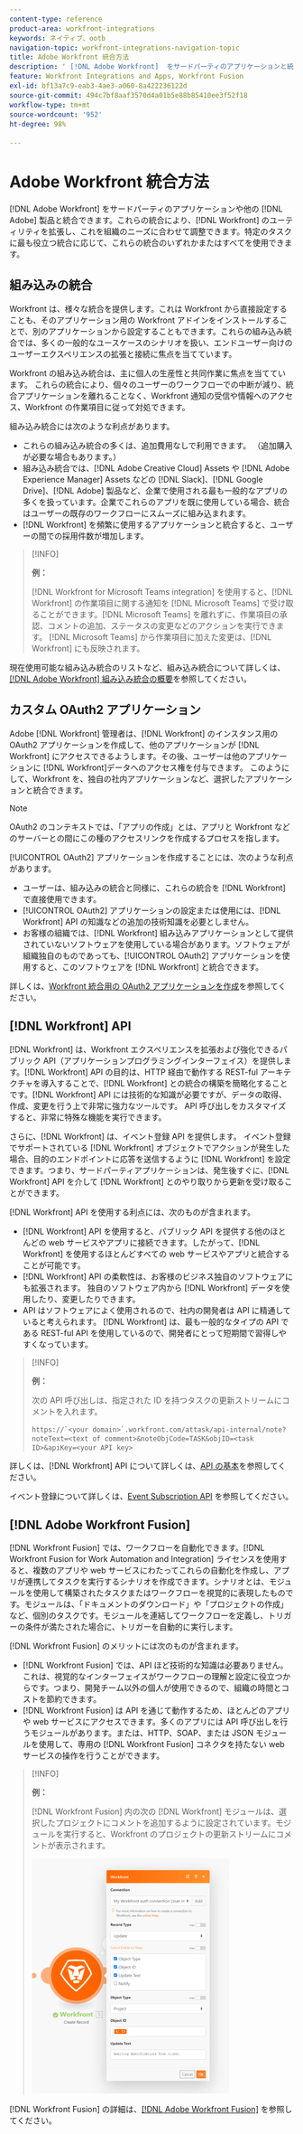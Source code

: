 ```yaml
---
content-type: reference
product-area: workfront-integrations
keywords: ネイティブ、ootb
navigation-topic: workfront-integrations-navigation-topic
title: Adobe Workfront 統合方法
description: ' [!DNL Adobe Workfront]  をサードパーティのアプリケーションと統合できます。これらの統合により、 [!DNL Workfront]  のユーティリティを拡張し、これを組織のニーズに合わせて調整できます。特定のタスクに最も役立つ統合に応じて、これらの統合のいずれかまたはすべてを使用できます。'
feature: Workfront Integrations and Apps, Workfront Fusion
exl-id: bf13a7c9-eab3-4ae3-a060-8a422236122d
source-git-commit: 494c7bf8aaf3570d4a01b5e88b85410ee3f52f18
workflow-type: tm+mt
source-wordcount: '952'
ht-degree: 98%

---
```


# Adobe Workfront 統合方法

[!DNL Adobe Workfront] をサードパーティのアプリケーションや他の [!DNL Adobe] 製品と統合できます。これらの統合により、[!DNL Workfront] のユーティリティを拡張し、これを組織のニーズに合わせて調整できます。特定のタスクに最も役立つ統合に応じて、これらの統合のいずれかまたはすべてを使用できます。

## 組み込みの統合

Workfront は、様々な統合を提供します。これは Workfront から直接設定することも、そのアプリケーション用の Workfront アドインをインストールすることで、別のアプリケーションから設定することもできます。これらの組み込み統合では、多くの一般的なユースケースのシナリオを扱い、エンドユーザー向けのユーザーエクスペリエンスの拡張と接続に焦点を当てています。

Workfront の組み込み統合は、主に個人の生産性と共同作業に焦点を当てています。 これらの統合により、個々のユーザーのワークフローでの中断が減り、統合アプリケーションを離れることなく、Workfront 通知の受信や情報へのアクセス、Workfront の作業項目に従って対処できます。

組み込み統合には次のような利点があります。

* これらの組み込み統合の多くは、追加費用なしで利用できます。 （追加購入が必要な場合もあります。）
* 組み込み統合では、[!DNL Adobe Creative Cloud] Assets や [!DNL Adobe Experience Manager] Assets などの [!DNL Slack]、[!DNL Google Drive]、[!DNL Adobe] 製品など、企業で使用される最も一般的なアプリの多くを扱っています。企業でこれらのアプリを既に使用している場合、統合はユーザーの既存のワークフローにスムーズに組み込まれます。
* [!DNL Workfront] を頻繁に使用するアプリケーションと統合すると、ユーザーの間での採用件数が増加します。

>[!INFO]
>
>**例：**
>
>[!DNL Workfront for Microsoft Teams integration] を使用すると、[!DNL Workfront] の作業項目に関する通知を [!DNL Microsoft Teams] で受け取ることができます。[!DNL Microsoft Teams] を離れずに、作業項目の承認、コメントの追加、ステータスの変更などのアクションを実行できます。 [!DNL Microsoft Teams] から作業項目に加えた変更は、[!DNL Workfront] にも反映されます。

現在使用可能な組み込み統合のリストなど、組み込み統合について詳しくは、[[!DNL Adobe Workfront] 組み込み統合の概要](../workfront-integrations-and-apps/built-in-integrations-non-admin.md)を参照してください。

## カスタム OAuth2 アプリケーション

Adobe [!DNL Workfront] 管理者は、[!DNL Workfront] のインスタンス用の OAuth2 アプリケーションを作成して、他のアプリケーションが [!DNL Workfront] にアクセスできるようします。その後、ユーザーは他のアプリケーションに [!DNL Workfront]データへのアクセス権を付与できます。 このようにして、Workfront を、独自の社内アプリケーションなど、選択したアプリケーションと統合できます。

>[!NOTE]
>
>OAuth2 のコンテキストでは、「アプリの作成」とは、アプリと Workfront などのサーバーとの間にこの種のアクセスリンクを作成するプロセスを指します。

[!UICONTROL OAuth2] アプリケーションを作成することには、次のような利点があります。

* ユーザーは、組み込みの統合と同様に、これらの統合を [!DNL Workfront] で直接使用できます。
* [!UICONTROL OAuth2] アプリケーションの設定または使用には、[!DNL Workfront] API の知識などの追加の技術知識を必要としません。
* お客様の組織では、[!DNL Workfront] 組み込みアプリケーションとして提供されていないソフトウェアを使用している場合があります。ソフトウェアが組織独自のものであっても、[!UICONTROL OAuth2] アプリケーションを使用すると、このソフトウェアを [!DNL Workfront] と統合できます。

詳しくは、[Workfront 統合用の OAuth2 アプリケーションを作成](../administration-and-setup/configure-integrations/create-oauth-application.md)を参照してください。

## [!DNL Workfront] API

[!DNL Workfront] は、Workfront エクスペリエンスを拡張および強化できるパブリック API（アプリケーションプログラミングインターフェイス）を提供します。[!DNL Workfront] API の目的は、HTTP 経由で動作する REST-ful アーキテクチャを導入することで、[!DNL Workfront] との統合の構築を簡略化することです。[!DNL Workfront] API には技術的な知識が必要ですが、データの取得、作成、変更を行う上で非常に強力なツールです。 API 呼び出しをカスタマイズすると、非常に特殊な機能を実行できます。

さらに、[!DNL Workfront] は、イベント登録 API を提供します。 イベント登録でサポートされている [!DNL Workfront] オブジェクトでアクションが発生した場合、目的のエンドポイントに応答を送信するように [!DNL Workfront] を設定できます。つまり、サードパーティアプリケーションは、発生後すぐに、[!DNL Workfront] API を介して [!DNL Workfront] とのやり取りから更新を受け取ることができます。

[!DNL Workfront] API を使用する利点には、次のものが含まれます。

* [!DNL Workfront] API を使用すると、パブリック API を提供する他のほとんどの web サービスやアプリに接続できます。したがって、[!DNL Workfront] を使用するほとんどすべての web サービスやアプリと統合することが可能です。
* [!DNL Workfront] API の柔軟性は、お客様のビジネス独自のソフトウェアにも拡張されます。 独自のソフトウェア内から [!DNL Workfront] データを使用したり、変更したりできます。
* API はソフトウェアによく使用されるので、社内の開発者は API に精通していると考えられます。 [!DNL Workfront] は、最も一般的なタイプの API である REST-ful API を使用しているので、開発者にとって短期間で習得しやすくなっています。

>[!INFO]
>
>**例：**
>
>次の API 呼び出しは、指定された ID を持つタスクの更新ストリームにコメントを入れます。
>
>```
>https://`<your domain>`.workfront.com/attask/api-internal/note?noteText=<text of comment>&noteObjCode=TASK&objID=<task ID>&apiKey=<your API key>
>```

詳しくは、[!DNL Workfront] API について詳しくは、[API の基本](../wf-api/general/api-basics.md)を参照してください。

イベント登録について詳しくは、[Event Subscription API](../wf-api/general/event-subs-api.md) を参照してください。

## [!DNL Adobe Workfront Fusion]

[!DNL Workfront Fusion] では、ワークフローを自動化できます。[!DNL Workfront Fusion for Work Automation and Integration] ライセンスを使用すると、複数のアプリや web サービスにわたってこれらの自動化を作成し、アプリが連携してタスクを実行するシナリオを作成できます。シナリオとは、モジュールを使用して構築されたタスクまたはワークフローを視覚的に表現したものです。モジュールは、「ドキュメントのダウンロード」や「プロジェクトの作成」など、個別のタスクです。モジュールを連結してワークフローを定義し、トリガーの条件が満たされた場合に、トリガーを自動的に実行します。

[!DNL Workfront Fusion] のメリットには次のものが含まれます。

* [!DNL Workfront Fusion] では、API ほど技術的な知識は必要ありません。これは、視覚的なインターフェイスがワークフローの理解と設定に役立つからです。つまり、開発チーム以外の個人が使用できるので、組織の時間とコストを節約できます。
* [!DNL Workfront Fusion] は API を通じて動作するため、ほとんどのアプリや web サービスにアクセスできます。多くのアプリには API 呼び出しを行うモジュールがあります。または、HTTP、SOAP、または JSON モジュールを使用して、専用の [!DNL Workfront Fusion] コネクタを持たない web サービスの操作を行うことができます。

>[!INFO]
>
>**例：**
>
>[!DNL Workfront Fusion] 内の次の [!DNL Workfront] モジュールは、選択したプロジェクトにコメントを追加するように設定されています。モジュールを実行すると、Workfront のプロジェクトの更新ストリームにコメントが表示されます。
>
>![&#x200B; 例：Fusion でのコメントの追加 &#x200B;](assets/fusion-example-comment-350x416.png)

[!DNL Workfront Fusion] の詳細は、[[!DNL Adobe Workfront Fusion]](https://experienceleague.adobe.com/ja/docs/workfront-fusion/using/home) を参照してください。
